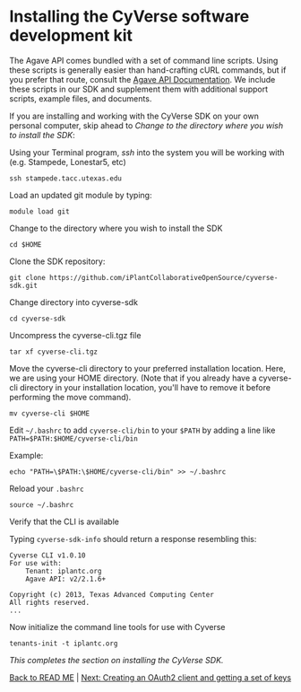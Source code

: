 Installing the CyVerse software development kit
===============================================

The Agave API comes bundled with a set of command line scripts. Using these scripts is generally easier than hand-crafting cURL commands, but if you prefer that route, consult the [Agave API Documentation](http://agaveapi.co/documentation/). We include these scripts in our SDK and supplement them with additional support scripts, example files, and documents.

If you are installing and working with the CyVerse SDK on your own personal computer, skip ahead to _Change to the directory where you wish to install the SDK_:

Using your Terminal program, *ssh* into the system you will be working with (e.g. Stampede, Lonestar5, etc)

```ssh stampede.tacc.utexas.edu```

Load an updated git module by typing:

```module load git```

Change to the directory where you wish to install the SDK

```cd $HOME```

Clone the SDK repository:

```git clone https://github.com/iPlantCollaborativeOpenSource/cyverse-sdk.git```

Change directory into cyverse-sdk

```cd cyverse-sdk```

Uncompress the cyverse-cli.tgz file

```tar xf cyverse-cli.tgz```

Move the cyverse-cli directory to your preferred installation location. Here, we are using your HOME directory. (Note that if you already have a cyverse-cli directory in your installation location, you'll have to remove it before performing the move command).

```mv cyverse-cli $HOME```

Edit ```~/.bashrc``` to add ```cyverse-cli/bin``` to your ```$PATH``` by adding a line like ```PATH=$PATH:$HOME/cyverse-cli/bin```

Example:

```echo "PATH=\$PATH:\$HOME/cyverse-cli/bin" >> ~/.bashrc```

Reload your ```.bashrc```

```source ~/.bashrc```

Verify that the CLI is available

Typing ```cyverse-sdk-info``` should return a response resembling this:

```
Cyverse CLI v1.0.10
For use with:
    Tenant: iplantc.org
    Agave API: v2/2.1.6+

Copyright (c) 2013, Texas Advanced Computing Center
All rights reserved.
...
```

Now initialize the command line tools for use with Cyverse

```tenants-init -t iplantc.org```

*This completes the section on installing the CyVerse SDK.*

[Back to READ ME](../README.md) | [Next: Creating an OAuth2 client and getting a set of keys](client-create.md)

